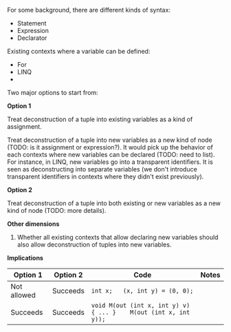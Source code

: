
For some background, there are different kinds of syntax:

* Statement
* Expression
* Declarator

Existing contexts where a variable can be defined:

* For
* LINQ
* 

Two major options to start from:

**Option 1**

Treat deconstruction of a tuple into existing variables as a kind of assignment.

Treat deconstruction of a tuple into new variables as a new kind of node (TODO: is it assignment or expression?). 
It would pick up the behavior of each contexts where new variables can be declared (TODO: need to list). For instance, in LINQ, new variables go into a transparent identifiers.
It is seen as deconstructing into separate variables (we don't introduce transparent identifiers in contexts where they didn't exist previously).


**Option 2**

Treat deconstruction of a tuple into both existing or new variables as a new kind of node (TODO: more details).

**Other dimensions**

1. Whether all existing contexts that allow declaring new variables should also allow deconstruction of tuples into new variables.

**Implications**

| Option 1 | Option 2 | Code | Notes |
| -------- | -------- | ---- | ----- |
| Not allowed | Succeeds | `int x;   (x, int y) = (0, 0);` | |
| Succeeds | Succeeds | `void M(out (int x, int y) v) { ... }    M(out (int x, int y));` | |

